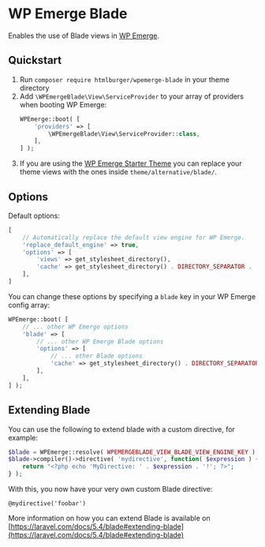 # WP Emerge Blade

Enables the use of Blade views in [WP Emerge](https://github.com/htmlburger/wpemerge).

## Quickstart

1. Run `composer require htmlburger/wpemerge-blade` in your theme directory
1. Add `\WPEmergeBlade\View\ServiceProvider` to your array of providers when booting WP Emerge:
    ```php
    WPEmerge::boot( [
        'providers' => [
            \WPEmergeBlade\View\ServiceProvider::class,
        ],
    ] );
    ```
1. If you are using the [WP Emerge Starter Theme](https://github.com/htmlburger/wpemerge-theme) you can replace your theme views with the ones inside `theme/alternative/blade/`.

## Options

Default options:
```php
[
    // Automatically replace the default view engine for WP Emerge.
    'replace_default_engine' => true,
    'options' => [
        'views' => get_stylesheet_directory(),
        'cache' => get_stylesheet_directory() . DIRECTORY_SEPARATOR . 'cache' . DIRECTORY_SEPARATOR . 'blade',
    ],
]
```

You can change these options by specifying a `blade` key in your WP Emerge config array:
```php
WPEmerge::boot( [
    // ... other WP Emerge options
    'blade' => [
        // ... other WP Emerge Blade options
        'options' => [
            // ... other Blade options
            'cache' => get_stylesheet_directory() . DIRECTORY_SEPARATOR . 'blade-cache',
        ],
    ],
] );
```

## Extending Blade

You can use the following to extend blade with a custom directive, for example:
```php
$blade = WPEmerge::resolve( WPEMERGEBLADE_VIEW_BLADE_VIEW_ENGINE_KEY );
$blade->compiler()->directive( 'mydirective', function( $expression ) {
    return "<?php echo 'MyDirective: ' . $expression . '!'; ?>";
} );
```
With this, you now have your very own custom Blade directive:
```blade
@mydirective('foobar')
```

More information on how you can extend Blade is available on [https://laravel.com/docs/5.4/blade#extending-blade](https://laravel.com/docs/5.4/blade#extending-blade)
